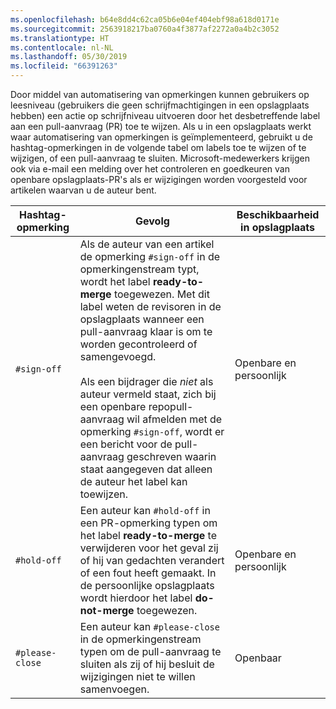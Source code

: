 ```yaml
---
ms.openlocfilehash: b64e8dd4c62ca05b6e04ef404ebf98a618d0171e
ms.sourcegitcommit: 2563918217ba0760a4f3877af2272a0a4b2c3052
ms.translationtype: HT
ms.contentlocale: nl-NL
ms.lasthandoff: 05/30/2019
ms.locfileid: "66391263"
---
```

Door middel van automatisering van opmerkingen kunnen gebruikers op leesniveau (gebruikers die geen schrijfmachtigingen in een opslagplaats hebben) een actie op schrijfniveau uitvoeren door het desbetreffende label aan een pull-aanvraag (PR) toe te wijzen. Als u in een opslagplaats werkt waar automatisering van opmerkingen is geïmplementeerd, gebruikt u de hashtag-opmerkingen in de volgende tabel om labels toe te wijzen of te wijzigen, of een pull-aanvraag te sluiten. Microsoft-medewerkers krijgen ook via e-mail een melding over het controleren en goedkeuren van openbare opslagplaats-PR's als er wijzigingen worden voorgesteld voor artikelen waarvan u de auteur bent.

| Hashtag-opmerking | Gevolg | Beschikbaarheid in opslagplaats |
| --- | --- | --- |
| `#sign-off` |Als de auteur van een artikel de opmerking `#sign-off` in de opmerkingenstream typt, wordt het label **ready-to-merge** toegewezen. Met dit label weten de revisoren in de opslagplaats wanneer een pull-aanvraag klaar is om te worden gecontroleerd of samengevoegd. <br/><br/> Als een bijdrager die *niet* als auteur vermeld staat, zich bij een openbare repopull-aanvraag wil afmelden met de opmerking `#sign-off`, wordt er een bericht voor de pull-aanvraag geschreven waarin staat aangegeven dat alleen de auteur het label kan toewijzen. |Openbare en persoonlijk |
| `#hold-off` |Een auteur kan `#hold-off` in een PR-opmerking typen om het label **ready-to-merge** te verwijderen voor het geval zij of hij van gedachten verandert of een fout heeft gemaakt. In de persoonlijke opslagplaats wordt hierdoor het label **do-not-merge** toegewezen. |Openbare en persoonlijk |
| `#please-close` |Een auteur kan `#please-close` in de opmerkingenstream typen om de pull-aanvraag te sluiten als zij of hij besluit de wijzigingen niet te willen samenvoegen. |Openbaar |
